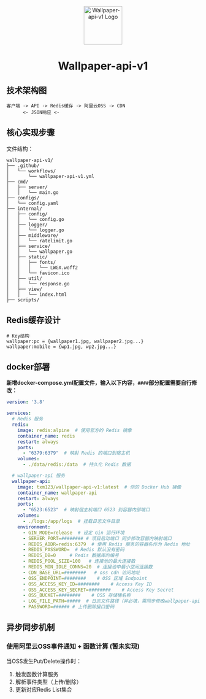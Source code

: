 <p align="center">
  <img src="https://neko.aimiliy.top/v1/favicon.ico" alt="Wallpaper-api-v1 Logo" width="100">
</p>

<h1 align="center">Wallpaper-api-v1</h1>

## 技术架构图

```
客户端 -> API -> Redis缓存 -> 阿里云OSS -> CDN 
      <- JSON响应 <-
```

## 核心实现步骤

文件结构：

```
wallpaper-api-v1/
├── .github/
│   └── workflows/
│       └── wallpaper-api-v1.yml
├── cmd/
│   ├── server/
│   │   └── main.go
├── configs/
│   └── config.yaml
├── internal/
│   ├── config/
│   │   └── config.go
│   ├── logger/
│   │   └── logger.go
│   ├── middleware/
│   │   └── ratelimit.go
│   ├── service/
│   │   └── wallpaper.go
│   ├── static/
│   │   ├── fonts/
│   │   │   └── LWGX.woff2
│   │   └── favicon.ico
│   ├── util/
│   │   └── response.go
│   ├── view/
│   │   └── index.html
├── scripts/
```

## Redis缓存设计

```
# Key结构
wallpaper:pc = {wallpaper1.jpg, wallpaper2.jpg...}
wallpaper:mobile = {wp1.jpg, wp2.jpg...}
```

## docker部署

**新增docker-compose.yml配置文件，输入以下内容，`####`部分配置需要自行修改：**

```yaml
version: '3.8'

services:
  # Redis 服务
  redis:
    image: redis:alpine  # 使用官方的 Redis 镜像
    container_name: redis
    restart: always
    ports:
      - "6379:6379"  # 映射 Redis 的端口到宿主机
    volumes:
      - ./data/redis:/data  # 持久化 Redis 数据

  # wallpaper-api 服务
  wallpaper-api:
    image: txm123/wallpaper-api-v1:latest  # 你的 Docker Hub 镜像
    container_name: wallpaper-api
    restart: always
    ports:
      - "6523:6523"  # 映射宿主机端口 6523 到容器内部端口
    volumes:
      - ./logs:/app/logs  # 挂载日志文件目录
    environment:
      - GIN_MODE=release  # 设定 Gin 运行环境
      - SERVER_PORT=######## # 项目启动端口 同步修改容器内映射端口
      - REDIS_ADDR=redis:6379  # 使用 Redis 服务的容器名作为 Redis 地址
      - REDIS_PASSWORD=  # Redis 默认没有密码
      - REDIS_DB=0     # Redis 数据库的编号
      - REDIS_POOL_SIZE=100   # 连接池的最大连接数
      - REDIS_MIN_IDLE_CONNS=20  # 连接池中最小空闲连接数
      - CDN_BASE_URL=########   # oss cdn 访问地址
      - OSS_ENDPOINT=########    # OSS 区域 Endpoint
      - OSS_ACCESS_KEY_ID=########    # Access Key ID
      - OSS_ACCESS_KEY_SECRET=########    # Access Key Secret
      - OSS_BUCKET=########    # OSS 存储桶名称
      - LOG_FILE_PATH=#####  # 日志文件路径（非必填，需同步修改wallpaper-api挂载日志目录）
      - PASSWORD=###### # 上传删除接口密码
```

## 异步同步机制

### 使用阿里云OSS事件通知 + 函数计算 (暂未实现)

当OSS发生Put/Delete操作时：

1. 触发函数计算服务
2. 解析事件类型（上传/删除）
3. 更新对应Redis List集合

